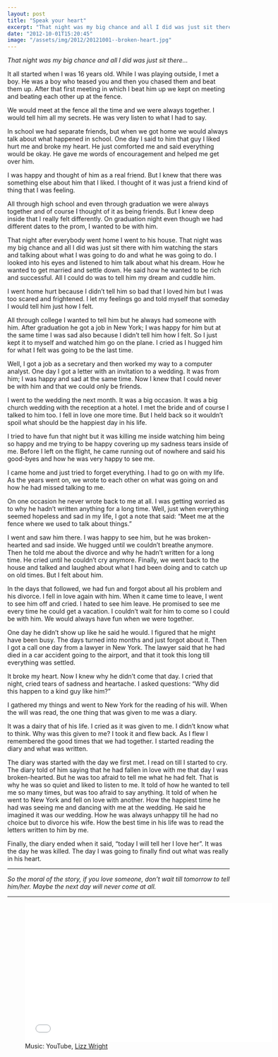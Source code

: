 ```yaml
---
layout: post
title: "Speak your heart"
excerpt: "That night was my big chance and all I did was just sit there…"
date: "2012-10-01T15:20:45"
image: "/assets/img/2012/20121001--broken-heart.jpg"
---
```


*That night was my big chance and all I did was just sit there…*

It all started when I was 16 years old. While I was playing outside, I met a boy. He was a boy who teased you and then you chased them and beat them up. After that first meeting in which I beat him up we kept on meeting and beating each other up at the fence.

We would meet at the fence all the time and we were always together. I would tell him all my secrets. He was very listen to what I had to say.

In school we had separate friends, but when we got home we would always talk about what happened in school. One day I said to him that guy I liked hurt me and broke my heart. He just comforted me and said everything would be okay. He gave me words of encouragement and helped me get over him.

I was happy and thought of him as a real friend. But I knew that there was something else about him that I liked. I thought of it was just a friend kind of thing that I was feeling.

All through high school and even through graduation we were always together and of course I thought of it as being friends. But I knew deep inside that I really felt differently. On graduation night even though we had different dates to the prom, I wanted to be with him.

That night after everybody went home I went to his house. That night was my big chance and all I did was just sit there with him watching the stars and talking about what I was going to do and what he was going to do. I looked into his eyes and listened to him talk about what his dream. How he wanted to get married and settle down. He said how he wanted to be rich and successful. All I could do was to tell him my dream and cuddle him.

I went home hurt because I didn’t tell him so bad that I loved him but I was too scared and frightened. I let my feelings go and told myself that someday I would tell him just how I felt.

All through college I wanted to tell him but he always had someone with him. After graduation he got a job in New York; I was happy for him but at the same time I was sad also because I didn’t tell him how I felt. So I just kept it to myself and watched him go on the plane. I cried as I hugged him for what I felt was going to be the last time.

Well, I got a job as a secretary and then worked my way to a computer analyst. One day I got a letter with an invitation to a wedding. It was from him; I was happy and sad at the same time. Now I knew that I could never be with him and that we could only be friends.

I went to the wedding the next month. It was a big occasion. It was a big church wedding with the reception at a hotel. I met the bride and of course I talked to him too. I fell in love one more time. But I held back so it wouldn’t spoil what should be the happiest day in his life.

I tried to have fun that night but it was killing me inside watching him being so happy and me trying to be happy covering up my sadness tears inside of me. Before I left on the flight, he came running out of nowhere and said his good-byes and how he was very happy to see me.

I came home and just tried to forget everything. I had to go on with my life. As the years went on, we wrote to each other on what was going on and how he had missed talking to me.

On one occasion he never wrote back to me at all. I was getting worried as to why he hadn’t written anything for a long time. Well, just when everything seemed hopeless and sad in my life, I got a note that said: “Meet me at the fence where we used to talk about things.”

I went and saw him there. I was happy to see him, but he was broken-hearted and sad inside. We hugged until we couldn’t breathe anymore. Then he told me about the divorce and why he hadn’t written for a long time. He cried until he couldn’t cry anymore. Finally, we went back to the house and talked and laughed about what I had been doing and to catch up on old times. But I felt about him.

In the days that followed, we had fun and forgot about all his problem and his divorce. I fell in love again with him. When it came time to leave, I went to see him off and cried. I hated to see him leave. He promised to see me every time he could get a vacation. I couldn’t wait for him to come so I could be with him. We would always have fun when we were together.

One day he didn’t show up like he said he would. I figured that he might have been busy. The days turned into months and just forgot about it. Then I got a call one day from a lawyer in New York. The lawyer said that he had died in a car accident going to the airport, and that it took this long till everything was settled.

It broke my heart. Now I knew why he didn’t come that day. I cried that night, cried tears of sadness and heartache. I asked questions: “Why did this happen to a kind guy like him?”

I gathered my things and went to New York for the reading of his will. When the will was read, the one thing that was given to me was a diary.

It was a dairy that of his life. I cried as it was given to me. I didn’t know what to think. Why was this given to me? I took it and flew back. As I flew I remembered the good times that we had together. I started reading the diary and what was written.

The diary was started with the day we first met. I read on till I started to cry. The diary told of him saying that he had fallen in love with me that day I was broken-hearted. But he was too afraid to tell me what he had felt. That is why he was so quiet and liked to listen to me. It told of how he wanted to tell me so many times, but was too afraid to say anything. It told of when he went to New York and fell on love with another. How the happiest time he had was seeing me and dancing with me at the wedding. He said he imagined it was our wedding. How he was always unhappy till he had no choice but to divorce his wife. How the best time in his life was to read the letters written to him by me.

Finally, the diary ended when it said, “today I will tell her I love her”. It was the day he was killed. The day I was going to finally find out what was really in his heart.

---

*So the moral of the story, if you love someone, don’t wait till tomorrow to tell him/her. Maybe the next day will never come at all.*

---

<figure>
  <iframe width="560" height="315" src="//www.youtube.com/embed/aPpeaETF1qE?rel=0&amp;theme=light"" frameborder="0" allowfullscreen></iframe>
  <figcaption>Music: YouTube, <a href="http://youtu.be/aPpeaETF1qE">Lizz Wright</a></figcaption>
</figure>
